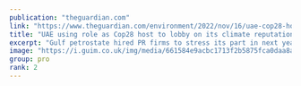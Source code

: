 ```yaml
---
publication: "theguardian.com"
link: "https://www.theguardian.com/environment/2022/nov/16/uae-cop28-host-lobby-climate-reputation-cop27"
title: "UAE using role as Cop28 host to lobby on its climate reputation"
excerpt: "Gulf petrostate hired PR firms to stress its part in next year’s climate summit before this year’s had begun"
image: "https://i.guim.co.uk/img/media/661584e9acbc1713f2b5875fca0daa8a7865b60c/0_84_7117_4272/master/7117.jpg?width=1200&height=630&quality=85&auto=format&fit=crop&overlay-align=bottom%2Cleft&overlay-width=100p&overlay-base64=L2ltZy9zdGF0aWMvb3ZlcmxheXMvdGctZGVmYXVsdC5wbmc&enable=upscale&s=a5db9141dfa8c730f1240d74e1ca27dd"
group: pro
rank: 2
---
```

